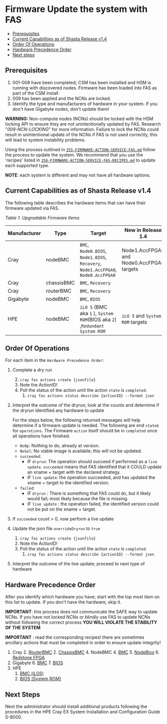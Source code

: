 # Firmware Update the system with FAS

* [Prerequisites](#prerequisites)
* [Current Capabilities as of Shasta Release v1.4](#current-capabilities)
* [Order Of Operations](#order-of-operations)
* [Hardware Precedence Order](#hardware-precedence-order)
* [Next steps](#next-steps)

<a name="prerequisites"></a>
## Prerequisites

1. 001-008 have been completed; CSM has been installed and HSM is running with discovered nodes.  Firmware has been loaded into FAS as part of the CSM install
2. 009 has been applied and the NCNs are locked.
3. Identify the type and manufacturers of hardware in your system.  If you don't have Gigabyte nodes, don't update them!

**WARNING:** Non-compute nodes (NCNs) should be locked with the HSM locking API to ensure they are not unintentionally updated by FAS. Research "*009-NCN-LOCKING*" for more information. Failure to lock the NCNs could result in unintentional update of the NCNs if FAS is not used correctly; this will lead to system instability problems.


Using the process outlined in [`255-FIRMWARE-ACTION-SERVICE-FAS.md`](../255-FIRMWARE-ACTION-SERVICE-FAS.md) follow the process to update the system.  We recommend that you use the 'recipes' listed in [`256-FIRMWARE-ACTION-SERVICE-FAS-RECIPES.md`](256-FIRMWARE-ACTION-SERVICE-FAS-RECIPES.md) to update each supported type.

**NOTE**: each system is different and may not have all hardware options.


<a name="current-capabilities"></a>
## Current Capabilities as of Shasta Release v1.4

The following table describes the hardware items that can have their firmware updated via FAS.

*Table 1. Upgradable Firmware Items*

| **Manufacturer** | **Type**   | **Target**                                                   | **New in Release 1.4**                     |
| ---------------- | ---------- | ------------------------------------------------------------ | ------------------------------------------ |
| Cray             | nodeBMC    | `BMC`, `Node0.BIOS`,  `Node1.BIOS`,  `Recovery`, `Node1.AccFPGA0`, `Node0.AccFPGA0` | Node1.AccFPGA0  and Node0.AccFPGA0 targets |
| Cray             | chassisBMC | `BMC`, `Recovery`                                            |                                            |
| Cray             | routerBMC  | `BMC`, `Recovery`                                            |                                            |
| Gigabyte         | nodeBMC    | `BMC`, `BIOS`                                                |                                            |
| HPE              | nodeBMC    | `iLO 5` (BMC aka `1` ), `System ROM`(BIOS aka `2`) ,`Redundant System ROM`  | `iLO 5` and `System ROM` targets |


<a name="order-of-operations"></a>
## Order Of Operations

For each item in the `Hardware Precedence Order`:

1. Complete a dry run

     2. `cray fas actions create {jsonfile}`
     2. Note the ActionID!
     3. Poll the status of the action until the action `state` is `completed`:
        1. `cray fas actions status describe {actionID} --format json`

  2. Interpret the outcome of the dryrun; look at the counts and determine if the dryrun identified any hardware to update

     For the steps below, the following returned messages will help determine if a firmware update is needed. The following are end `state`s for `operations`.  The Firmware `action` itself should be in `completed` once all operations have finished.

     *	`NoOp`: Nothing to do, already at version.
     *	`NoSol`: No viable image is available; this will not be updated.
     *	`succeeded`: 
     	*	IF `dryrun`: The operation should succeed if performed as a `live update`.  `succeeded` means that FAS identified that it COULD update an xname + target with the declared strategy. 
     	*	IF `live update`: the operation succeeded, and has updated the xname + target to the identified version.
     *	`failed`: 
     	*	IF `dryrun` : There is something that FAS could do, but it likely would fail; most likely because the file is missing. 
     	*	IF `live update` : the operation failed, the identified version could not be put on the xname + target.

3. If `succeeded` count > 0, now perform a live update

4. Update the json file `overrideDryrun` to `true`

   1. `cray fas actions create {jsonfile}`
     2. Note the ActionID!
     3. Poll the status of the action until the action `state` is `completed`:
        1. `cray fas actions status describe {actionID} --format json`

5. Interpret the outcome of the live update; proceed to next type of hardware

<a name="hardware-precedence-order"></a>
## Hardware Precedence Order
After you identify which hardware you have; start with the top most item on this list to update.  If you don't have the hardware, skip it.

**IMPORTANT**: this process does not communicate the SAFE way to update NCNs. If you have not locked NCNs or blindly use FAS to update NCNs without following the correct process **YOU WILL VIOLATE THE STABILITY OF THE SYSTEM**

**IMPORTANT** : read the corresponding recipes! there are sometimes ancillary actions that must be completed in order to ensure update integrity!

1. Cray
     2. [RouterBMC](../256-FIRMWARE-ACTION-SERVICE-FAS-RECIPES.md#cray-device-type-:-routerbmc-|--target-:-bmc)
     2. [ChassisBMC](../256-FIRMWARE-ACTION-SERVICE-FAS-RECIPES.md#cray-device-type-:-chassisbmc-|-target:-bmc)
     4. NodeBMC
        4. [BMC](../256-FIRMWARE-ACTION-SERVICE-FAS-RECIPES.md#cray-device-type-:-nodebmc-|-target-:-bmc)
        5. [NodeBios](../256-FIRMWARE-ACTION-SERVICE-FAS-RECIPES.md#cray-device-type-:-nodebmc-|-target-:-nodebios)
        6. [Redstone FPGA 	](../256-FIRMWARE-ACTION-SERVICE-FAS-RECIPES.md#cray-device-type-:-nodebmc-|-target-:-redstone-fpga) 
5. Gigabyte
	6. [BMC](../256-FIRMWARE-ACTION-SERVICE-FAS-RECIPES.md#gb-device-type-:-nodebmc-|-target-:-bmc) 
	7. [BIOS](../256-FIRMWARE-ACTION-SERVICE-FAS-RECIPES.md#gb-device-type-:-nodebmc-|-target-:-bios) 
3. HPE
     1. [BMC (iLO5)](../256-FIRMWARE-ACTION-SERVICE-FAS-RECIPES.md#hpe-device-type-:-nodebmc-|-target-:--aka-bmc)
     2. [BIOS (System ROM)](../256-FIRMWARE-ACTION-SERVICE-FAS-RECIPES.md#hpe-device-type-:-nodebmc-|-target-:--aka-bios) 


<a name="next-steps"></a>
## Next Steps

Next the administrator should install additional products following the procedures in the HPE Cray EX System Installation and Configuration Guide S-8000.

